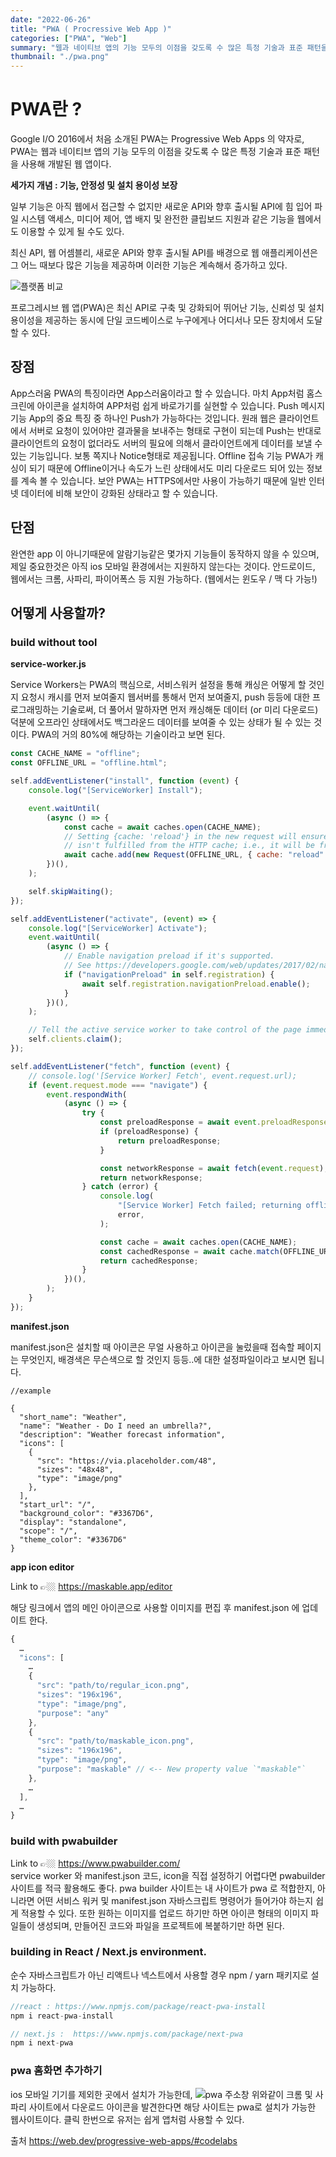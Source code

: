 ```yaml
---
date: "2022-06-26"
title: "PWA ( Procressive Web App )"
categories: ["PWA", "Web"]
summary: "웹과 네이티브 앱의 기능 모두의 이점을 갖도록 수 많은 특정 기술과 표준 패턴을 사용해 개발된 웹 앱 "
thumbnail: "./pwa.png"
---
```


<h1> PWA란 ? </h1>

Google I/O 2016에서 처음 소개된 PWA는 Progressive Web Apps 의 약자로,
PWA는 웹과 네이티브 앱의 기능 모두의 이점을 갖도록 수 많은 특정 기술과 표준 패턴을 사용해 개발된 웹 앱이다.

<b>세가지 개념 : 기능, 안정성 및 설치 용이성 보장 </b>

일부 기능은 아직 웹에서 접근할 수 없지만 새로운 API와 향후 출시될 API에 힘 입어 파일 시스템 액세스, 미디어 제어, 앱 배지 및 완전한 클립보드 지원과 같은 기능을 웹에서도 이용할 수 있게 될 수도 있다.

최신 API, 웹 어셈블리, 새로운 API와 향후 출시될 API를 배경으로 웹 애플리케이션은 그 어느 때보다 많은 기능을 제공하며 이러한 기능은 계속해서 증가하고 있다.

<img src = './compareWzplattform.png' alt='플랫폼 비교'>

프로그레시브 웹 앱(PWA)은 최신 API로 구축 및 강화되어 뛰어난 기능, 신뢰성 및 설치 용이성을 제공하는 동시에 단일 코드베이스로 누구에게나 어디서나 모든 장치에서 도달할 수 있다.

## 장점

App스러움
PWA의 특징이라면 App스러움이라고 할 수 있습니다. 마치 App처럼 홈스크린에 아이콘을 설치하여 APP처럼 쉽게 바로가기를 실현할 수 있습니다.
Push 메시지 기능
App의 중요 특징 중 하나인 Push가 가능하다는 것입니다. 원래 웹은 클라이언트에서 서버로 요청이 있어야만 결과물을 보내주는 형태로 구현이 되는데 Push는 반대로 클라이언트의 요청이 없더라도 서버의 필요에 의해서 클라이언트에게 데이터를 보낼 수 있는 기능입니다. 보통 쪽지나 Notice형태로 제공됩니다.
Offline 접속 기능
PWA가 캐싱이 되기 때문에 Offline이거나 속도가 느린 상태에서도 미리 다운로드 되어 있는 정보를 계속 볼 수 있습니다.
보안
PWA는 HTTPS에서만 사용이 가능하기 때문에 일반 인터넷 데이터에 비해 보안이 강화된 상태라고 할 수 있습니다.

## 단점

완연한 app 이 아니기때문에 알람기능같은 몇가지 기능들이 동작하지 않을 수 있으며,
제일 중요한것은 아직 ios 모바일 환경에서는 지원하지 않는다는 것이다.
안드로이드, 웹에서는 크롬, 사파리, 파이어폭스 등 지원 가능하다. (웹에서는 윈도우 / 맥 다 가능!)

## 어떻게 사용할까?

### build without tool

<b>service-worker.js</b>

Service Workers는 PWA의 핵심으로, 서비스워커 설정을 통해 캐싱은 어떻게 할 것인지 요청시 캐시를 먼저 보여줄지 웹서버를 통해서 먼저 보여줄지, push 등등에 대한 프로그래밍하는 기술로써, 더 풀어서 말하자면
먼저 캐싱해둔 데이터 (or 미리 다운로드) 덕분에 오프라인 상태에서도 백그라운드 데이터를 보여줄 수 있는 상태가 될 수 있는 것이다.
PWA의 거의 80%에 해당하는 기술이라고 보면 된다.

```js
const CACHE_NAME = "offline";
const OFFLINE_URL = "offline.html";

self.addEventListener("install", function (event) {
	console.log("[ServiceWorker] Install");

	event.waitUntil(
		(async () => {
			const cache = await caches.open(CACHE_NAME);
			// Setting {cache: 'reload'} in the new request will ensure that the response
			// isn't fulfilled from the HTTP cache; i.e., it will be from the network.
			await cache.add(new Request(OFFLINE_URL, { cache: "reload" }));
		})(),
	);

	self.skipWaiting();
});

self.addEventListener("activate", (event) => {
	console.log("[ServiceWorker] Activate");
	event.waitUntil(
		(async () => {
			// Enable navigation preload if it's supported.
			// See https://developers.google.com/web/updates/2017/02/navigation-preload
			if ("navigationPreload" in self.registration) {
				await self.registration.navigationPreload.enable();
			}
		})(),
	);

	// Tell the active service worker to take control of the page immediately.
	self.clients.claim();
});

self.addEventListener("fetch", function (event) {
	// console.log('[Service Worker] Fetch', event.request.url);
	if (event.request.mode === "navigate") {
		event.respondWith(
			(async () => {
				try {
					const preloadResponse = await event.preloadResponse;
					if (preloadResponse) {
						return preloadResponse;
					}

					const networkResponse = await fetch(event.request);
					return networkResponse;
				} catch (error) {
					console.log(
						"[Service Worker] Fetch failed; returning offline page instead.",
						error,
					);

					const cache = await caches.open(CACHE_NAME);
					const cachedResponse = await cache.match(OFFLINE_URL);
					return cachedResponse;
				}
			})(),
		);
	}
});
```

<b>manifest.json</b>

manifest.json은 설치할 때 아이콘은 무얼 사용하고 아이콘을 눌렀을때 접속할 페이지는 무엇인지, 배경색은 무슨색으로 할 것인지 등등..에 대한 설정파일이라고 보시면 됩니다.

```
//example

{
  "short_name": "Weather",
  "name": "Weather - Do I need an umbrella?",
  "description": "Weather forecast information",
  "icons": [
    {
      "src": "https://via.placeholder.com/48",
      "sizes": "48x48",
      "type": "image/png"
    },
  ],
  "start_url": "/",
  "background_color": "#3367D6",
  "display": "standalone",
  "scope": "/",
  "theme_color": "#3367D6"
}

```

<b>app icon editor</b>

Link to 👉🏼 https://maskable.app/editor

해당 링크에서 앱의 메인 아이콘으로 사용할 이미지를 편집 후 manifest.json 에 업데이트 한다.

```js
{
  …
  "icons": [
    …
    {
      "src": "path/to/regular_icon.png",
      "sizes": "196x196",
      "type": "image/png",
      "purpose": "any"
    },
    {
      "src": "path/to/maskable_icon.png",
      "sizes": "196x196",
      "type": "image/png",
      "purpose": "maskable" // <-- New property value `"maskable"`
    },
    …
  ],
  …
}
```

### build with pwabuilder

Link to 👉🏼 https://www.pwabuilder.com/ <br/>
service worker 와 manifest.json 코드, icon을 직접 설정하기 어렵다면 pwabuilder 사이트를 적극 활용해도 좋다.
pwa builder 사이트는 내 사이트가 pwa 로 적합한지, 아니라면 어떤 서비스 워커 및 manifest.json 자바스크립트 명령어가 들어가야 하는지 쉽게 적용할 수 있다.
또한 원하는 이미지를 업로드 하기만 하면 아이콘 형태의 이미지 파일들이 생성되며, 만들어진 코드와 파일을 프로젝트에 복붙하기만 하면 된다.<br/>

### building in React / Next.js environment.

순수 자바스크립트가 아닌 리액트나 넥스트에서 사용할 경우 npm / yarn 패키지로 설치 가능하다.

```js
//react : https://www.npmjs.com/package/react-pwa-install
npm i react-pwa-install

// next.js :  https://www.npmjs.com/package/next-pwa
npm i next-pwa

```

### pwa 홈화면 추가하기

ios 모바일 기기를 제외한 곳에서 설치가 가능한데,
<img src = './checkPwaIcon.png' alt='pwa 주소창'>
위와같이 크롬 및 사파리 사이트에서 다운로드 아이콘을 발견한다면 해당 사이트는 pwa로 설치가 가능한 웹사이트이다.
클릭 한번으로 유저는 쉽게 앱처럼 사용할 수 있다.

출처 https://web.dev/progressive-web-apps/#codelabs
